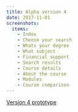 ```yaml
---
title: Alpha version 4
date: 2017-11-01
screenshots:
  items:
    - Index
    - Choose your search
    - Whats your degree
    - What subject
    - Financial support
    - Search results
    - Course details
    - About the course
    - Modules
    - Course comparison
---
```


[Version 4 prototype](https://search-and-compare-alpha.herokuapp.com/v04/)
